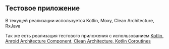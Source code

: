 ## Тестовое приложение

В текущей реализации используется Kotlin, Moxy, Clean Architecture, RxJava

Так же есть реализация тестового приложения с использованием [Kotlin, Anroid Architecture Component, Clean Architecture, Kotlin Coroutines](https://github.com/omih/test_app/tree/arch_component)
